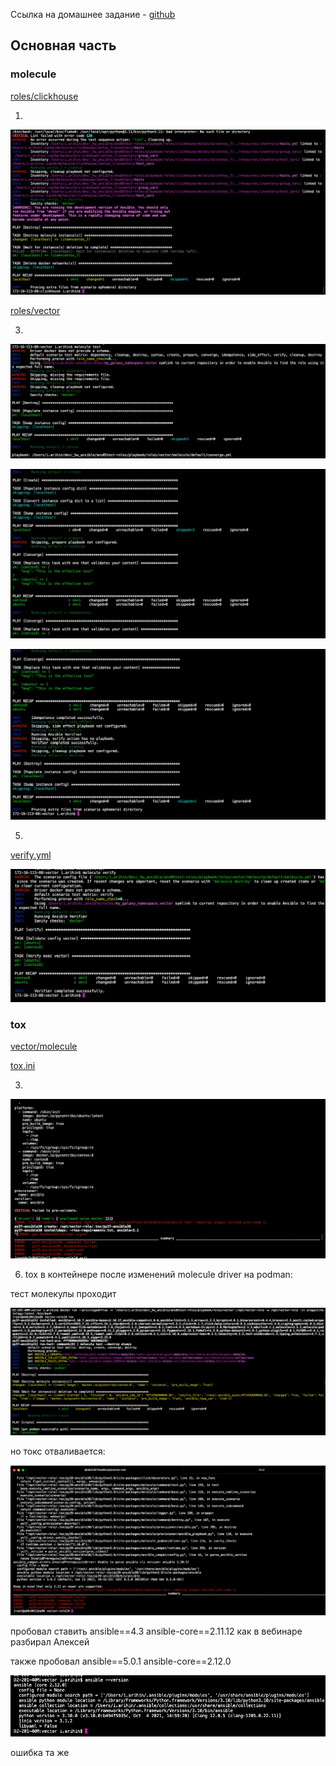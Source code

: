 Ссылка на домашнее задание - [github](https://github.com/netology-code/mnt-homeworks/tree/MNT-video/08-ansible-05-testing)

## Основная часть
### molecule
[roles/clickhouse](playbook/roles/clickhouse) 

1. 


![!\[Alt text\](<img/!\[Alt text\](<img/1.png>)>)](<img/1.png>)

[roles/vector](playbook/roles/vector) 

3. 
![!\[Alt text\](<img/!\[Alt text\](<img/3.1.png>)>)](<img/3.3.png>)

![!\[Alt text\](<img/!\[Alt text\](<img/3.1.png>)>)](<img/3.2.png>)

![!\[Alt text\](<img/!\[Alt text\](<img/3.1.png>)>)](<img/3.1.png>)

5. 
[verify.yml](playbook/roles/vector/molecule/default/verify.yml) 

![!\[Alt text\](<img/!\[Alt text\](<img/4.png>)>)](<img/4.png>)



### tox
[vector/molecule](playbook/roles/vector/molecule/default/) 

[tox.ini](playbook/roles/vector/tox.ini) 

3. 
![!\[Alt text\](<img/!\[Alt text\](<img/tox33.png>)>)](<img/tox33.png>)

6. tox в контейнере после изменений molecule driver на podman:


тест молекулы проходит

![!\[Alt text\](<img/!\[Alt text\](<img/000.png>)>)](<img/000.png>)


но токс отваливается:

![!\[Alt text\](<img/!\[Alt text\](<img/001.png>)>)](<img/001.png>)

пробовал ставить ansible==4.3 ansible-core==2.11.12 как в вебинаре разбирал Алексей

также пробовал ansible==5.0.1 ansible-core==2.12.0

![!\[Alt text\](<img/!\[Alt text\](<img/002.png>)>)](<img/002.png>)


ошибка та же


